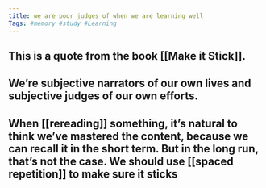 ```yaml
---
title: we are poor judges of when we are learning well
Tags: #memory #study #Learning
---
```


## This is a quote from the book [[Make it Stick]].
## We’re subjective narrators of our own lives and subjective judges of our own efforts.
## When [[rereading]] something, it’s natural to think we’ve mastered the content, because we can recall it in the short term. But in the long run, that’s not the case. We should use [[spaced repetition]] to make sure it sticks